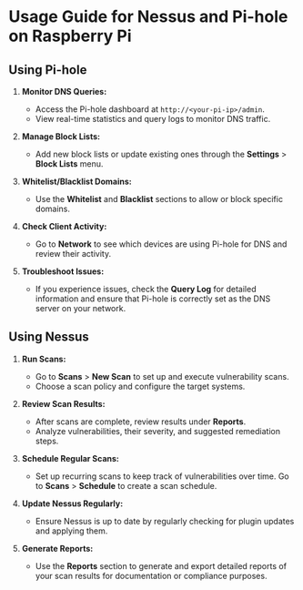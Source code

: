 # Usage Guide for Nessus and Pi-hole on Raspberry Pi

## Using Pi-hole

1. **Monitor DNS Queries:**
   - Access the Pi-hole dashboard at `http://<your-pi-ip>/admin`.
   - View real-time statistics and query logs to monitor DNS traffic.

2. **Manage Block Lists:**
   - Add new block lists or update existing ones through the **Settings** > **Block Lists** menu.

3. **Whitelist/Blacklist Domains:**
   - Use the **Whitelist** and **Blacklist** sections to allow or block specific domains.

4. **Check Client Activity:**
   - Go to **Network** to see which devices are using Pi-hole for DNS and review their activity.

5. **Troubleshoot Issues:**
   - If you experience issues, check the **Query Log** for detailed information and ensure that Pi-hole is correctly set as the DNS server on your network.

## Using Nessus

1. **Run Scans:**
   - Go to **Scans** > **New Scan** to set up and execute vulnerability scans.
   - Choose a scan policy and configure the target systems.

2. **Review Scan Results:**
   - After scans are complete, review results under **Reports**.
   - Analyze vulnerabilities, their severity, and suggested remediation steps.

3. **Schedule Regular Scans:**
   - Set up recurring scans to keep track of vulnerabilities over time. Go to **Scans** > **Schedule** to create a scan schedule.

4. **Update Nessus Regularly:**
   - Ensure Nessus is up to date by regularly checking for plugin updates and applying them.

5. **Generate Reports:**
   - Use the **Reports** section to generate and export detailed reports of your scan results for documentation or compliance purposes.


